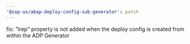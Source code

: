 ```yaml
---
'@sap-ux/abap-deploy-config-sub-generator': patch
---
```


fix: "lrep" property is not added when the deploy config is created from within the ADP Generator
